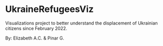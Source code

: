 # UkraineRefugeesViz
Visualizations project to better understand the displacement of Ukrainian citizens since February 2022.

By: Elizabeth A.C. & Pinar G.
